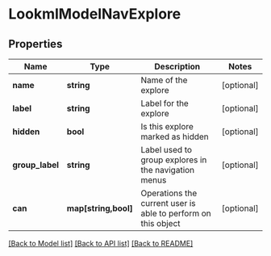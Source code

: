 # LookmlModelNavExplore

## Properties
Name | Type | Description | Notes
------------ | ------------- | ------------- | -------------
**name** | **string** | Name of the explore | [optional] 
**label** | **string** | Label for the explore | [optional] 
**hidden** | **bool** | Is this explore marked as hidden | [optional] 
**group_label** | **string** | Label used to group explores in the navigation menus | [optional] 
**can** | **map[string,bool]** | Operations the current user is able to perform on this object | [optional] 

[[Back to Model list]](../README.md#documentation-for-models) [[Back to API list]](../README.md#documentation-for-api-endpoints) [[Back to README]](../README.md)


